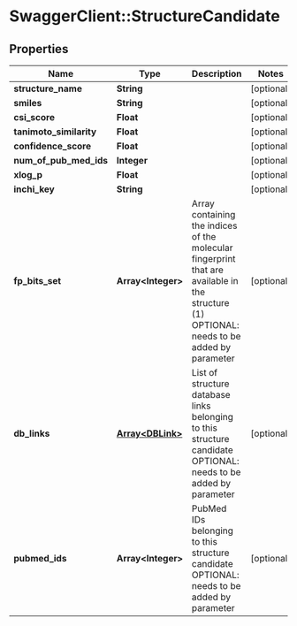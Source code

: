 # SwaggerClient::StructureCandidate

## Properties
Name | Type | Description | Notes
------------ | ------------- | ------------- | -------------
**structure_name** | **String** |  | [optional] 
**smiles** | **String** |  | [optional] 
**csi_score** | **Float** |  | [optional] 
**tanimoto_similarity** | **Float** |  | [optional] 
**confidence_score** | **Float** |  | [optional] 
**num_of_pub_med_ids** | **Integer** |  | [optional] 
**xlog_p** | **Float** |  | [optional] 
**inchi_key** | **String** |  | [optional] 
**fp_bits_set** | **Array&lt;Integer&gt;** | Array containing the indices of the molecular fingerprint that are available in the structure (1)  OPTIONAL: needs to be added by parameter | [optional] 
**db_links** | [**Array&lt;DBLink&gt;**](DBLink.md) | List of structure database links belonging to this structure candidate  OPTIONAL: needs to be added by parameter | [optional] 
**pubmed_ids** | **Array&lt;Integer&gt;** | PubMed IDs belonging to this structure candidate  OPTIONAL: needs to be added by parameter | [optional] 

